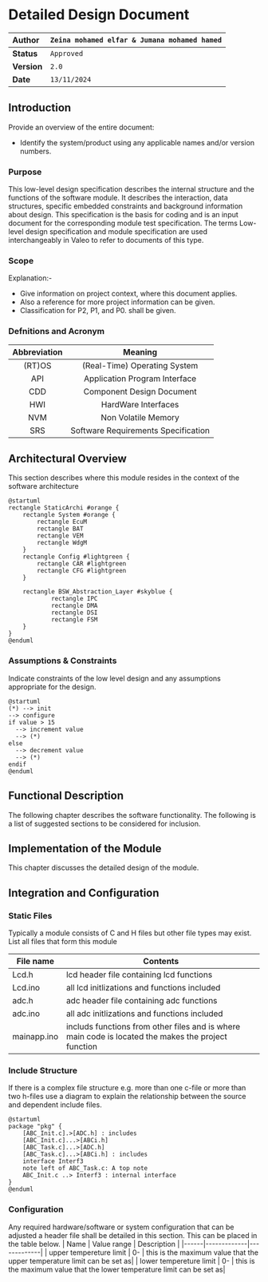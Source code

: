 # Detailed Design Document

| **Author**              | `Zeina mohamed elfar & Jumana mohamed hamed`                                       |
|:------------------------|:-----------------------------------------------------|
| **Status**              | `Approved`                          |
| **Version**             | `2.0`                                                |
| **Date**                | `13/11/2024`                                         |

## Introduction

Provide an overview of the entire document:

* Identify the system/product using any applicable names and/or version numbers.

### Purpose
This low-level design specification describes the internal structure and the functions of the software module. It describes the interaction, data structures, specific embedded constraints and background information about design. This specification is the basis for coding and is an input document for the corresponding module test specification. The terms Low-level design specification and module specification are used interchangeably in Valeo to refer to documents of this type.

### Scope
Explanation:-
* Give information on project context, where this document applies.
* Also a reference for more project information can be given.
* Classification for P2, P1, and P0. shall be given.

### Defnitions and Acronym
| **Abbreviation** |             **Meaning**             |
|:----------------:|:-----------------------------------:|
|      (RT)OS      |    (Real-Time) Operating System     |
|       API        |    Application Program Interface    |
|       CDD        |      Component Design Document      |
|       HWI        |         HardWare Interfaces         |
|       NVM        |         Non Volatile Memory         |
|       SRS        | Software Requirements Specification |

## Architectural Overview

This section describes where this module resides in the context of the software architecture
```plantuml
@startuml
rectangle StaticArchi #orange {
    rectangle System #orange {
        rectangle EcuM
        rectangle BAT
        rectangle VEM
        rectangle WdgM
    }
    rectangle Config #lightgreen {
        rectangle CAR #lightgreen
        rectangle CFG #lightgreen
    }

    rectangle BSW_Abstraction_Layer #skyblue {
            rectangle IPC
            rectangle DMA
            rectangle DSI
            rectangle FSM
    }
}
@enduml

```

### Assumptions & Constraints
Indicate constraints of the low level design and any assumptions appropriate for the design.

```plantuml
@startuml
(*) --> init
--> configure
if value > 15
  --> increment value
  --> (*)
else
  --> decrement value
  --> (*)
endif
@enduml
```

## Functional Description
The following chapter describes the software functionality.  The following is a list of suggested sections to be considered for inclusion.

## Implementation of the Module
This chapter discusses the detailed design of the module.

## Integration and Configuration
### Static Files
Typically a module consists of C and H files but other file types may exist. List all files that form this module

| File name | Contents                             |
|-----------|--------------------------------------|
| Lcd.h     | lcd header file containing lcd functions |
| Lcd.ino   | all lcd initlizations and functions included                                     |
| adc.h     | adc header file containing  adc functions |
| adc.ino   | all adc initlizations and functions included |
|mainapp.ino| includs functions from other files and is where main code is located the makes the project function|
### Include Structure

If there is a complex file structure e.g. more than one c-file or more than two h-files use a diagram to explain the relationship between the source and dependent include files.

```plantuml
@startuml
package "pkg" {
    [ABC_Init.c].>[ADC.h] : includes
    [ABC_Init.c]...>[ABCi.h]
    [ABC_Task.c]...>[ADC.h]
    [ABC_Task.c]...>[ABCi.h] : includes
    interface Interf3
    note left of ABC_Task.c: A top note
    ABC_Init.c ..> Interf3 : internal interface
}
@enduml
```

### Configuration
Any required hardware/software or system configuration that can be adjusted a header file shall be detailed in this section. This can be placed in the table below.
| Name | Value range | Description |
|------|-------------|-------------|
| upper tempereture limit |  0-        | this is the maximum value that the upper temperature limit can be set as|
| lower tempereture limit |  0-        | this is the maximum value that the lower temperature limit can be set as|

